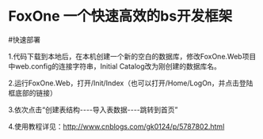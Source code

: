 ﻿# FoxOne 一个快速高效的bs开发框架

#快速部署

1.代码下载到本地后，在本机创建一个新的空白的数据库，修改FoxOne.Web项目中web.config的连接字符串，Initial Catalog改为刚创建的数据库名。

2.运行FoxOne.Web，打开/Init/Index（也可以打开/Home/LogOn，并点击登陆框底部的链接）

3.依次点击“创建表结构----导入表数据----跳转到首页”

4.使用教程详见：http://www.cnblogs.com/gk0124/p/5787802.html
